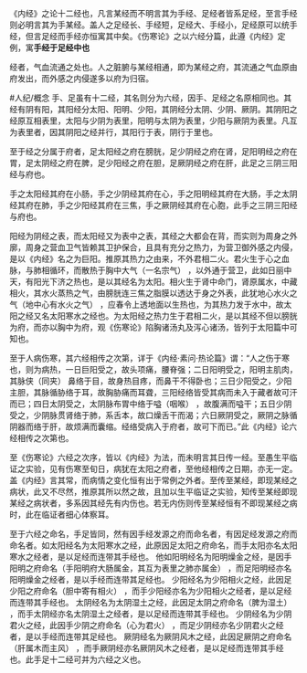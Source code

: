 《内经》之论十二经也，凡言某经而不明言其为手经、足经者皆系足经，至言手经则必明言其为手某经。盖人之足经长、手经短，足经大、手经小，足经原可以统手经，但言足经而手经亦恒寓其中矣。《伤寒论》之以六经分篇，此遵《内经》定例，寓**手经于足经中也**


经者，气血流通之处也。人之脏腑与某经相通，即为某经之府，其流通之气血原由府发出，而外感之内侵遂多以府为归宿。

#人纪/概念 
手、足虽有十二经，其名则分为六经，因手、足经之名原相同也。其经有阴有阳，其阳经分太阳、阳明、少阳，其阴经分太阴、少阴、厥阴。其阴阳之经原互相表里，太阳与少阴为表里，阳明与太阴为表里，少阳与厥阴为表里。凡互为表里者，因其阴阳之经并行，其阳行于表，阴行于里也。

至于经之分属于府者，足太阳经之府在膀胱，足少阴经之府在肾，足阳明经之府在胃，足太阴经之府在脾，足少阳经之府在胆，足厥阴经之府在肝，此足之三阴三阳经与府也。

手之太阳经其府在小肠，手之少阴经其府在心，手之阳明经其府在大肠，手之太阴经其府在肺，手之少阳经其府在三焦，手之厥阴经其府在心胞，此手之三阴三阳经与府也。

阳经为阴经之表，而太阳经又为表中之表，其经之大都会在背，而实则为周身之外廓，周身之营血卫气皆赖其卫护保合，且具有充分之热力，为营卫御外感之内侵，是以《内经》名之为巨阳。推原其热力之由来，不外君相二火。君火生于心之血脉，与肺相循环，而散热于胸中大气（一名宗气） ，以外通于营卫，此如日丽中天，有阳光下济之热也，是以其经名为太阳。相火生于肾中命门，肾原属水，中藏相火，其水火蒸热之气，由膀胱连三焦之脂膜以透达于身之外表，此犹地心水火之气（地中心有水火之气） ，应春令上透地面以生热也，为其热力发于水中，故太阳之经又名太阳寒水之经也。为太阳经之热力生于君相二火，是以其经不但以膀胱为府，而亦以胸中为府，观《伤寒论》陷胸诸汤丸及泻心诸汤，皆列于太阳篇中可知也。


至于人病伤寒，其六经相传之次第，详于《内经·素问·热论篇》谓：“人之伤于寒也，则为病热，一日巨阳受之，故头项痛，腰脊强；二日阳明受之，阳明主肌肉，其脉侠（同夹） 鼻络于目，故身热目疼，而鼻干不得卧也；三日少阳受之，少阳主胆，其脉循胁络于耳，故胸胁痛而耳聋，三阳经络皆受其病而未入于藏者故可汗而已；四日太阴受之，太阴脉布胃中络于嗌（咽喉） ，故腹满而嗌干；五日少阴受之，少阴脉贯肾络于肺，系舌本，故口燥舌干而渴；六日厥阴受之，厥阴之脉循阴器而络于肝，故烦满而囊缩。经络受病入于府者，故可下而已。”此《内经》论六经相传之次第也。

至《伤寒论》六经之次序，皆以《内经》为法，而未明言其日传一经。至愚生平临证之实验，见有伤寒至旬日，病犹在太阳之府者，至他经相传之日期，亦无一定。盖《内经》言其常，而病情之变化恒有出于常例之外者。至传至某经，即现某经之病状，此又不尽然，推原其所以然之故，且加以生平临证之实验，知传至某经即现某经之病状者，多系因其经先有内伤也。若无内伤则传至某经恒有不即现某经之病时，此在临证者细心体察耳。

至于六经之命名，手足皆同，然有因手经发源之府而命名者，有因足经发源之府而命名者。如太阳经名为太阳寒水之经，此原因足太阳之府命名，而手太阳亦名太阳寒水之经者，是以足经而连带其手经也。
他如阳明经名为阳明燥金之经，是因手阳明之府命名（手阳明府大肠属金，其互为表里之肺亦属金） ，而足阳明经亦名阳明燥金之经者，是以手经而连带其足经也。
少阳经名为少阳相火之经，此因足少阳之府命名（胆中寄有相火） ，而手少阳经亦名为少阳相火之经者，是以足经而连带其手经也。
太阴经名为太阴湿土之经，此因足太阴之府命名（脾为湿土） ，而手太阴经亦名太阴湿土之经者，是以足经而连带其手经也。
少阴经名为少阴君火之经，此因手少阴之府命名（心为君火） ，而足少阴经亦名少阴君火之经者，是以手经而连带其足经也。
厥阴经名为厥阴风木之经，此因足厥阴之府命名（肝属木而主风） ，而手厥阴经亦名厥阴风木之经者，是以足经而连带其手经也。此手足十二经可并为六经之义也。




















